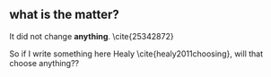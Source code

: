 ## what is the matter?
It did not change **anything**.
\cite{25342872}

So if I write something here Healy \cite{healy2011choosing}, will that choose anything??

